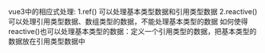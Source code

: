 vue3中的相应式处理:
    1.ref()
        可以处理基本类型数据和引用类型数据
    2.reactive()
        可以处理引用类型数据、数组类型的数据，不能处理基本类型的数据
      如何使得reactive()也可以处理基本类型的数据：定义一个引用类型的数据，把基本类型的数据放在引用类型数据中